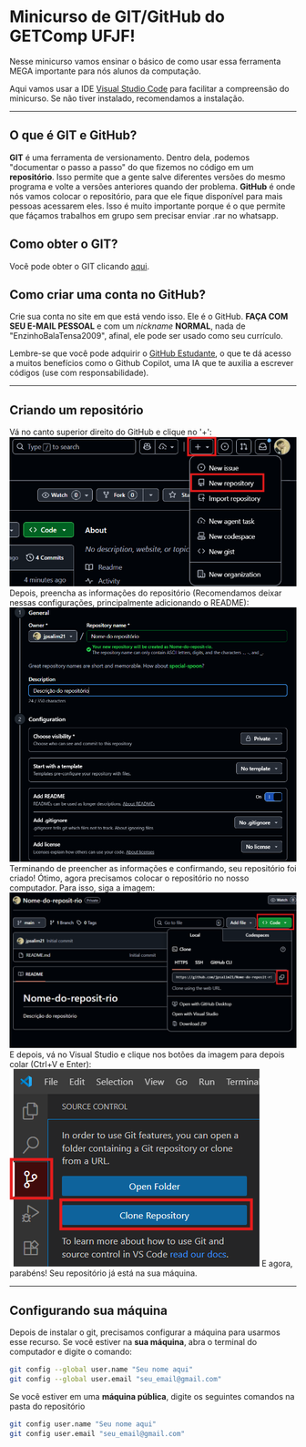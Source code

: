 # Minicurso de GIT/GitHub do GETComp UFJF!

Nesse minicurso vamos ensinar o básico de como usar essa ferramenta MEGA importante para nós alunos da computação.

Aqui vamos usar a IDE [Visual Studio Code](https://code.visualstudio.com/) para facilitar a compreensão do minicurso. Se não tiver instalado, recomendamos a instalação. 

---

## O que é GIT e GitHub?

**GIT** é uma ferramenta de versionamento. Dentro dela, podemos "documentar o passo a passo" do que fizemos no código em um **repositório**. Isso permite que a gente salve diferentes versões do mesmo programa e volte a versões anteriores quando der problema. 
**GitHub** é onde nós vamos colocar o repositório, para que ele fique disponível para mais pessoas acessarem eles. Isso é muito importante porque é o que permite que fáçamos trabalhos em grupo sem precisar enviar .rar no whatsapp.

## Como obter o GIT?

Você pode obter o GIT clicando [aqui](https://git-scm.com/downloads). 

## Como criar uma conta no GitHub?

Crie sua conta no site em que está vendo isso. Ele é o GitHub. **FAÇA COM SEU E-MAIL PESSOAL** 
e com um *nickname* **NORMAL**, nada de "EnzinhoBalaTensa2009", afinal, ele pode ser usado como seu currículo.

Lembre-se que você pode adquirir o [GitHub Estudante](https://docs.github.com/pt/education/about-github-education/github-education-for-students/apply-to-github-education-as-a-student), o que te dá acesso a muitos benefícios como o Github Copilot,
uma IA que te auxilia a escrever códigos (use com responsabilidade).

---
## Criando um repositório

Vá no canto superior direito do GitHub e clique no '+':
![Icone de mais](./Imagens/CriarRepositorio1.png)
Depois, preencha as informações do repositório (Recomendamos deixar nessas configurações, principalmente adicionando o README):
![Informações do repositório](./Imagens/CriarRepositorio2.png)
Terminando de preencher as informações e confirmando, seu repositório foi criado!
Ótimo, agora precisamos colocar o repositório no nosso computador. Para isso, siga a imagem:
![Instruções de como baixar o repositório](./Imagens/CriarRepositorio3.png)
E depois, vá no Visual Studio e clique nos botões da imagem para depois colar (Ctrl+V e Enter):
![Instruções de copiar o repositório para máquina](./Imagens/CriarRepositorio4.png)
E agora, parabéns! Seu repositório já está na sua máquina. 

---

## Configurando sua máquina

Depois de instalar o git, precisamos configurar a máquina para usarmos esse recurso.
Se você estiver na **sua máquina**, abra o terminal do computador e digite o comando:
```bash
git config --global user.name "Seu nome aqui"
git config --global user.email "seu_email@gmail.com"
```
Se você estiver em uma **máquina pública**, digite os seguintes comandos na pasta do repositório
```bash
git config user.name "Seu nome aqui"
git config user.email "seu_email@gmail.com"
```
